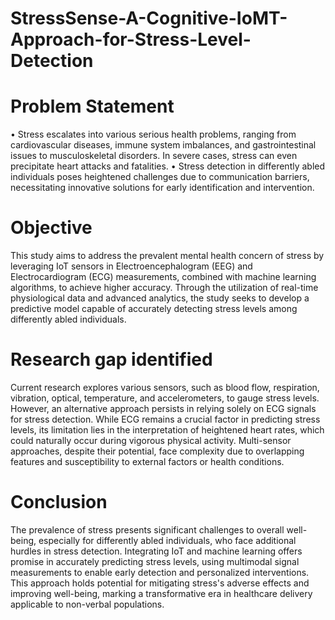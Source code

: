 # StressSense-A-Cognitive-IoMT-Approach-for-Stress-Level-Detection
# Problem Statement

•	Stress escalates into various serious health problems, ranging from cardiovascular diseases, immune system imbalances, and gastrointestinal issues to musculoskeletal disorders. In severe cases, stress can even precipitate heart attacks and fatalities. 
•	Stress detection in differently abled individuals poses heightened challenges due to communication barriers, necessitating innovative solutions for early identification and intervention. 
# Objective

This study aims to address the prevalent mental health concern of stress by leveraging IoT sensors in Electroencephalogram (EEG) and Electrocardiogram (ECG) measurements, combined with machine learning algorithms, to achieve higher accuracy. Through the utilization of real-time physiological data and advanced analytics, the study seeks to develop a predictive model capable of accurately detecting stress levels among differently abled individuals.
# Research gap identified

Current research explores various sensors, such as blood flow, respiration, vibration, optical, temperature, and accelerometers, to gauge stress levels. However, an alternative approach persists in relying solely on ECG signals for stress detection. While ECG remains a crucial factor in predicting stress levels, its limitation lies in the interpretation of heightened heart rates, which could naturally occur during vigorous physical activity.  Multi-sensor approaches, despite their potential, face complexity due to overlapping features and susceptibility to external factors or health conditions.
# Conclusion

The prevalence of stress presents significant challenges to overall well-being, especially for differently abled individuals, who face additional hurdles in stress detection. Integrating IoT and machine learning offers promise in accurately predicting stress levels, using multimodal signal measurements to enable early detection and personalized interventions. This approach holds potential for mitigating stress's adverse effects and improving well-being, marking a transformative era in healthcare delivery applicable to non-verbal populations.
